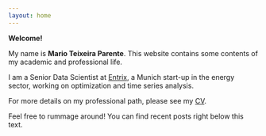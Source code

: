 ```yaml
---
layout: home
---
```


**Welcome!**

My name is **Mario Teixeira Parente**.
This website contains some contents of my academic and professional life.

I am a Senior Data Scientist at [Entrix](https://www.entrixenergy.com/), a Munich start-up in the energy sector, working on optimization and time series analysis.

For more details on my professional path, please see my [CV](/cv.md).

Feel free to rummage around! You can find recent posts right below this text.

